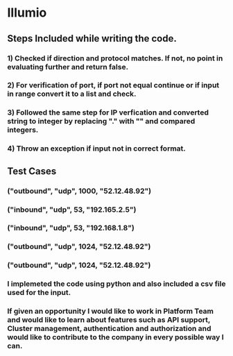# Illumio

## Steps Included while writing the code.
### 1) Checked if direction and protocol matches. If not, no point in evaluating further and return false.
### 2) For verification of port, if port not equal continue or if input in range convert it to a list and check.
### 3) Followed the same step for IP verfication and converted string to integer by replacing "." with "" and compared integers.
### 4) Throw an exception if input not in correct format.

## Test Cases

### ("outbound", "udp", 1000, "52.12.48.92")
### ("inbound", "udp", 53, "192.165.2.5")
### ("inbound", "udp", 53, "192.168.1.8")
### ("outbound", "udp", 1024, "52.12.48.92")
### ("outbound", "udp", 1024, "52.12.48.92")


### I implemeted the code using python and also included a csv file used for the input.

### If given an opportunity I would like to work in Platform Team and would like to learn about features such as API support, Cluster management, authentication and authorization and would like to contribute to the company in every possible way I can.
